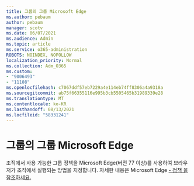 ```yaml
---
title: 그룹의 그룹 Microsoft Edge
ms.author: pebaum
author: pebaum
manager: scotv
ms.date: 06/07/2021
ms.audience: Admin
ms.topic: article
ms.service: o365-administration
ROBOTS: NOINDEX, NOFOLLOW
localization_priority: Normal
ms.collection: Adm_O365
ms.custom:
- "9006493"
- "11108"
ms.openlocfilehash: c7067ddf57eb7229a4e114eb74ff8306a4a9318a
ms.sourcegitcommit: ab75f66355116e995b3cb5505465b31989339e28
ms.translationtype: MT
ms.contentlocale: ko-KR
ms.lasthandoff: 08/13/2021
ms.locfileid: "58331241"
---
```

# <a name="group-policies-in-microsoft-edge"></a>그룹의 그룹 Microsoft Edge

조직에서 사용 가능한 그룹 정책을 Microsoft Edge(버전 77 이상)를 사용하여 브라우저가 조직에서 실행되는 방법을 지정합니다. 자세한 내용은 Microsoft Edge [- 정책 을 참조하세요.](https://docs.microsoft.com/deployedge/microsoft-edge-policies#available-policies)